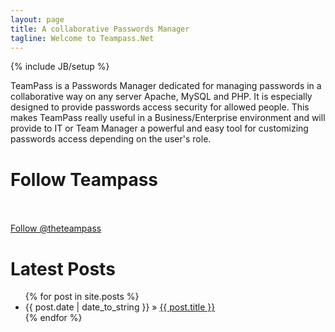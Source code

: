```yaml
---
layout: page
title: A collaborative Passwords Manager
tagline: Welcome to Teampass.Net
---
```

{% include JB/setup %}


<div class="post">
	TeamPass is a Passwords Manager dedicated for managing passwords in a collaborative way on any server Apache, MySQL and PHP. It is especially designed to 
provide passwords access security for allowed people. This makes TeamPass really useful in a Business/Enterprise environment and will provide to IT or Team Manager a 
powerful and easy tool for customizing passwords access depending on the user's role.
<br />
</div>

# Follow Teampass
<div class="posts">
        <!-- FACEBOOK -->
        <div id="fb-root"></div>
        <script>(function(d, s, id) {
                var js, fjs = d.getElementsByTagName(s)[0];
                if (d.getElementById(id)) return;
                js = d.createElement(s); js.id = id;
                js.src = "//connect.facebook.net/fr_FR/all.js#xfbml=1&appId=244629032269611";
                fjs.parentNode.insertBefore(js, fjs);
        }(document, 'script', 'facebook-jssdk'));</script>
        <div class="fb-like-box" data-href="http://www.facebook.com/pages/TeamPass-Passwords-for-Teams/163627833721400" data-width="600" data-show-faces="true"
data-header="false" data-stream="false" data-show-border="false"></div>
        <br /><br />
        <!-- TWITTER -->
        <a href="https://twitter.com/TheTeamPass" class="twitter-follow-button" data-show-count="true" data-lang="en" data-size="large">Follow @theteampass</a>
        <script>!function(d,s,id){var js,fjs=d.getElementsByTagName(s)[0];if(!d.getElementById(id)){js=d.createElement(s);js.id=id;js.src="//platform.twitter.com/widgets.js";fjs.parentNode.insertBefore(js,fjs);}}(document,"script","twitter-wjs");</script>
	<br />
</div>

# Latest Posts

<ul class="posts">
  {% for post in site.posts %}
    <li><span>{{ post.date | date_to_string }}</span> &raquo; <a href="{{ BASE_PATH }}{{ post.url }}">{{ post.title }}</a></li>
  {% endfor %}
</ul>



<div class="posts">
<br /><br />
</div>


